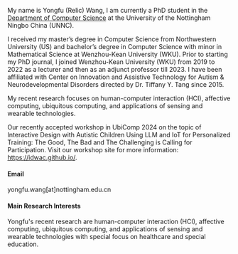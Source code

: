 
<!-- [![senli1073](https://img.shields.io/badge/senli1073-github-blue?logo=github)](https://github.com/senli1073) -->

My name is Yongfu (Relic) Wang, I am currently a PhD student in the <a href="https://www.nottingham.edu.cn/en/science-engineering/departments-schools/cs/home.aspx">Department of Computer Science</a> at the University of the Nottingham Ningbo China (UNNC). 

I received my master’s degree in Computer Science from Northwestern University (US) and bachelor’s degree in Computer Science with minor in Mathematical Science at Wenzhou-Kean University (WKU). Prior to starting my PhD journal, I joined Wenzhou-Kean University (WKU) from 2019 to 2022 as a lecturer and then as an adjunct professor till 2023. I have been affiliated with Center on Innovation and Assistive Technology for Autism & Neurodevelopmental Disorders directed by Dr. Tiffany Y. Tang since 2015. 

My recent research focuses on human-computer interaction (HCI), affective computing, ubiquitous computing, and applications of sensing and wearable technologies.

<!-- Previously, I am honored to be cooperated with <a href="https://ics.uci.edu/~ampiper/">Prof. Anne Marie Piper</a> (UCI),  <a href="https://csmt.wku.edu.cn/en/node/1830">Prof. Tiffany Tang</a> (WKU), and <a href="https://csmt.wku.edu.cn/en/node/1829">Prof. Pinata Winoto</a> (WKU). -->

Our recently accepted workshop in UbiComp 2024 on the topic of Interactive Design with Autistic Children Using LLM and IoT for Personalized Training: The Good, The Bad and The Challenging is Calling for Participation. Visit our workshop site for more information: https://idwac.github.io/.

<!-- The courses I taught cover diverse levels including Fundamentals of Computer Science (Recognized as Zhejiang Provincial Level First-Class Course), Computer Organ. & Programming, Database Management Systems, Computer Systems, Intro. to Unix/Linux, and Python Programming.
I was awarded with one China national scholarship (the first student in WKU), three times university level first-class scholarship and extra-curricular scholarship. And numerous awards from Microsoft national and international level competitions. -->

#### Email
yongfu.wang[at]nottingham.edu.cn



<!-- #### Education
[TODO] -->

#### Main Research Interests
Yongfu's recent research are human-computer interaction (HCI), affective computing, ubiquitous computing, and applications of sensing and wearable technologies with special focus on healthcare and special education.

